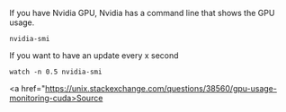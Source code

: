If you have Nvidia GPU, Nvidia has a command line that shows the GPU usage. 

```
nvidia-smi
```

If you want to have an update every x second
```
watch -n 0.5 nvidia-smi
```
<a href="https://unix.stackexchange.com/questions/38560/gpu-usage-monitoring-cuda>Source</a>

